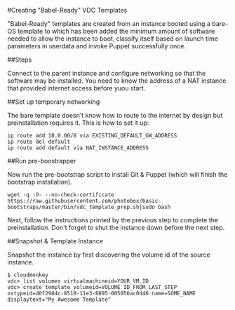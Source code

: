 #Creating "Babel-Ready" VDC Templates

"Babel-Ready" templates are created from an instance booted using a bare-OS template to which has been added the minimum amount of software needed to allow the instance to boot, classify itself based on launch time parameters in userdata and invoke Puppet successfully once.

##Steps

Connect to the parent instance and configure networking so that the software may be installed. You need to know the address of a NAT instance that provided internet access before yuou start.

##Set up temporary networking

The bare template doesn't know how to route to the internet by design but preinstallation requires it. This is how to set it up:

```
ip route add 10.0.00/8 via EXISTING_DEFAULT_GW_ADDRESS
ip route del default
ip route add default via NAT_INSTANCE_ADDRESS
```

##Run pre-boostrapper

Now run the pre-bootstrap script to install Git & Puppet (which will finish the bootstrap installation).

```
wget -q -O- --no-check-certificate https://raw.githubusercontent.com/photobox/basic-bootstraps/master/bin/vdc_template_prep.sh|sudo bash
```

Next, follow the instructions printed by the previous step to complete the preinstallation. Don't forget to shut the instance down before the next step.

##Snapshot & Template Instance

Snapshot the instance by first discovering the volume id of the source instance.

```
$ cloudmonkey
vdc> list volumes virtualmachineid=YOUR_VM_ID
vdc> create template volumeid=VOLUME_ID_FROM_LAST_STEP ostypeid=d0f2984c-8510-11e3-8895-005056ac0d46 name=SOME_NAME displaytext="My Awesome Template"
```
